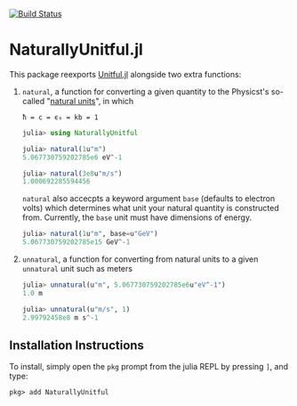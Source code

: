 [![Build Status](https://travis-ci.com/MasonProtter/NaturallyUnitful.jl.svg?branch=master)](https://travis-ci.com/MasonProtter/NaturallyUnitful.jl)

# NaturallyUnitful.jl

This package reexports [Unitful.jl](https://github.com/ajkeller34/Unitful.jl) alongside two extra functions:

1. `natural`, a function for converting a given quantity to the Physicst's so-called
   "[natural units](https://en.wikipedia.org/wiki/Natural_units)", in which
 
   `ħ = c = ϵ₀ = kb = 1`

   ```julia
   julia> using NaturallyUnitful

   julia> natural(1u"m")
   5.067730759202785e6 eV^-1

   julia> natural(3e8u"m/s")
   1.000692285594456
   ```

   `natural` also accecpts a keyword argument `base` (defaults to electron volts) which determines what unit
   your natural quantity is constructed from. Currently, the `base` unit must have dimensions of energy. 

   ```julia
   julia> natural(1u"m", base=u"GeV")
   5.067730759202785e15 GeV^-1
   ```

2. `unnatural`, a function for converting from natural units to a given `unnatural` unit such as meters

   ```julia
   julia> unnatural(u"m", 5.067730759202785e6u"eV^-1")
   1.0 m

   julia> unnatural(u"m/s", 1)
   2.99792458e8 m s^-1
   ```

## Installation Instructions 

To install, simply open the `pkg` prompt from the julia REPL by pressing `]`, and type:
```
pkg> add NaturallyUnitful
```
